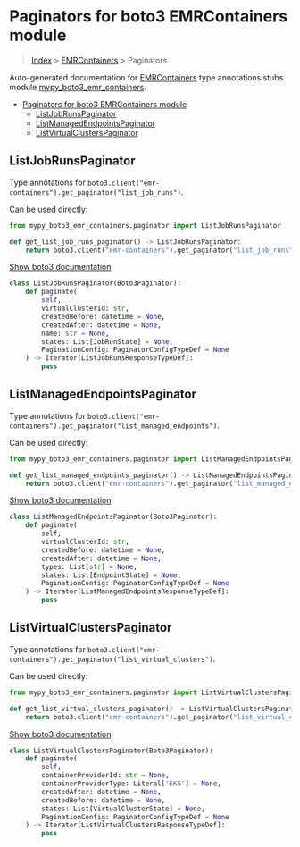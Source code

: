 # Paginators for boto3 EMRContainers module

> [Index](../README.md) > [EMRContainers](./README.md) > Paginators

Auto-generated documentation for [EMRContainers](https://boto3.amazonaws.com/v1/documentation/api/latest/reference/services/emr-containers.html#EMRContainers)
type annotations stubs module [mypy_boto3_emr_containers](https://pypi.org/project/mypy-boto3-emr-containers/).

- [Paginators for boto3 EMRContainers module](#paginators-for-boto3-emrcontainers-module)
  - [ListJobRunsPaginator](#listjobrunspaginator)
  - [ListManagedEndpointsPaginator](#listmanagedendpointspaginator)
  - [ListVirtualClustersPaginator](#listvirtualclusterspaginator)

## ListJobRunsPaginator

Type annotations for `boto3.client("emr-containers").get_paginator("list_job_runs")`.

Can be used directly:

```python
from mypy_boto3_emr_containers.paginator import ListJobRunsPaginator

def get_list_job_runs_paginator() -> ListJobRunsPaginator:
    return boto3.client("emr-containers").get_paginator("list_job_runs")
```

[Show boto3 documentation](https://boto3.amazonaws.com/v1/documentation/api/latest/reference/services/emr-containers.html#EMRContainers.Paginator.ListJobRuns)

```python
class ListJobRunsPaginator(Boto3Paginator):
    def paginate(
        self,
        virtualClusterId: str,
        createdBefore: datetime = None,
        createdAfter: datetime = None,
        name: str = None,
        states: List[JobRunState] = None,
        PaginationConfig: PaginatorConfigTypeDef = None
    ) -> Iterator[ListJobRunsResponseTypeDef]:
        pass
```
## ListManagedEndpointsPaginator

Type annotations for `boto3.client("emr-containers").get_paginator("list_managed_endpoints")`.

Can be used directly:

```python
from mypy_boto3_emr_containers.paginator import ListManagedEndpointsPaginator

def get_list_managed_endpoints_paginator() -> ListManagedEndpointsPaginator:
    return boto3.client("emr-containers").get_paginator("list_managed_endpoints")
```

[Show boto3 documentation](https://boto3.amazonaws.com/v1/documentation/api/latest/reference/services/emr-containers.html#EMRContainers.Paginator.ListManagedEndpoints)

```python
class ListManagedEndpointsPaginator(Boto3Paginator):
    def paginate(
        self,
        virtualClusterId: str,
        createdBefore: datetime = None,
        createdAfter: datetime = None,
        types: List[str] = None,
        states: List[EndpointState] = None,
        PaginationConfig: PaginatorConfigTypeDef = None
    ) -> Iterator[ListManagedEndpointsResponseTypeDef]:
        pass
```
## ListVirtualClustersPaginator

Type annotations for `boto3.client("emr-containers").get_paginator("list_virtual_clusters")`.

Can be used directly:

```python
from mypy_boto3_emr_containers.paginator import ListVirtualClustersPaginator

def get_list_virtual_clusters_paginator() -> ListVirtualClustersPaginator:
    return boto3.client("emr-containers").get_paginator("list_virtual_clusters")
```

[Show boto3 documentation](https://boto3.amazonaws.com/v1/documentation/api/latest/reference/services/emr-containers.html#EMRContainers.Paginator.ListVirtualClusters)

```python
class ListVirtualClustersPaginator(Boto3Paginator):
    def paginate(
        self,
        containerProviderId: str = None,
        containerProviderType: Literal['EKS'] = None,
        createdAfter: datetime = None,
        createdBefore: datetime = None,
        states: List[VirtualClusterState] = None,
        PaginationConfig: PaginatorConfigTypeDef = None
    ) -> Iterator[ListVirtualClustersResponseTypeDef]:
        pass
```